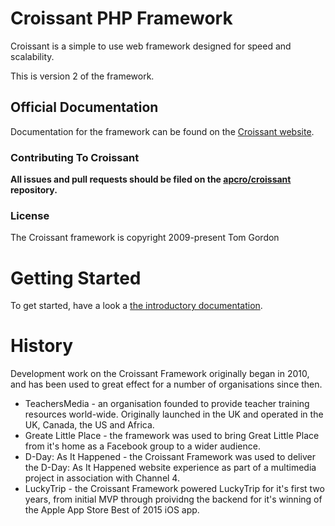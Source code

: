 # Croissant PHP Framework

Croissant is a simple to use web framework designed for speed and scalability.

This is version 2 of the framework.

## Official Documentation

Documentation for the framework can be found on the [Croissant website](http://www.croissant-framework.com/). 

### Contributing To Croissant

**All issues and pull requests should be filed on the [apcro/croissant](http://github.com/apcro/croissant) repository.**

### License

The Croissant framework is copyright 2009-present Tom Gordon


# Getting Started

To get started, have a look a [the introductory documentation](documentation/intro.md).

# History

Development work on the Croissant Framework originally began in 2010, and has been used to great effect for a number of organisations since then.

* TeachersMedia - an organisation founded to provide teacher training resources world-wide. Originally launched in the UK and operated in the UK, Canada, the US and Africa.
* Greate Little Place - the framework was used to bring Great Little Place from it's home as a Facebook group to a wider audience.
* D-Day: As It Happened - the Croissant Framework was used to deliver the D-Day: As It Happened website experience as part of a multimedia project in association with Channel 4.
* LuckyTrip - the Croissant Framework powered LuckyTrip for it's first two years, from initial MVP through proividng the backend for it's winning of the Apple App Store Best of 2015 iOS app.